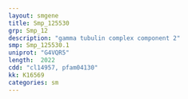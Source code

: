 ```yaml
---
layout: smgene
title: Smp_125530
grp: Smp_12
description: "gamma tubulin complex component 2"
smp: Smp_125530.1
uniprot: "G4VQR5"
length:  2022
cdd: "cl14957, pfam04130"
kk: K16569
categories: sm
---
```

